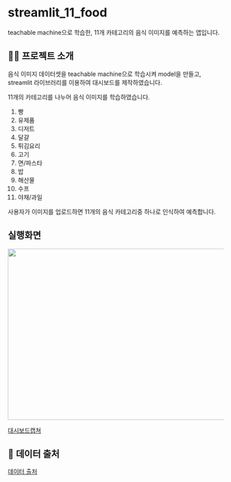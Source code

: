 # streamlit_11_food

teachable machine으로 학습한, 11개 카테고리의 음식 이미지를 예측하는 앱입니다.


## 👩‍💻 프로젝트 소개
음식 이미지 데이터셋을 teachable machine으로 학습시켜 model을 만들고, streamlit 라이브러리를 이용하여 대시보드를 제작하였습니다.


11개의 카테고리를 나누어 음식 이미지를 학습하였습니다.


1. 빵
2. 유제품
3. 디저트
4. 달걀
5. 튀김요리
6. 고기
7. 면/파스타
8. 밥
9. 해산물
10. 수프
11. 야채/과일


사용자가 이미지를 업로드하면 11개의 음식 카테고리중 하나로 인식하여 예측합니다.


## 실행화면
<img src="https://github.com/hope0163/streamlit_11_food/assets/117155666/6c82e708-883f-43ec-adb0-bd0d6bafe8f9" width="700" height="400">


[대시보드캡쳐]('https://github.com/hope0163/streamlit_11_food/blob/main/%ED%94%84%EB%A1%9C%EC%A0%9D%ED%8A%B8%EC%86%8C%EA%B0%9C.png')


## 🔎 데이터 출처
[데이터 출처](https://www.kaggle.com/datasets/trolukovich/food11-image-dataset, "kaggle")